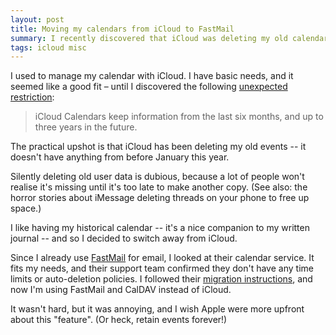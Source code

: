```yaml
---
layout: post
title: Moving my calendars from iCloud to FastMail
summary: I recently discovered that iCloud was deleting my old calendar entries, so I switched to FastMail.
tags: icloud misc
---
```


I used to manage my calendar with iCloud. I have basic needs, and it seemed like a good fit – until I discovered the following [unexpected restriction](https://support.apple.com/en-au/HT204055#calendars):

> iCloud Calendars keep information from the last six months, and up to three years in the future.

The practical upshot is that iCloud has been deleting my old events -- it doesn't have anything from before January this year.

Silently deleting old user data is dubious, because a lot of people won't realise it's missing until it's too late to make another copy.
(See also: the horror stories about iMessage deleting threads on your phone to free up space.)

I like having my historical calendar -- it's a nice companion to my written journal -- and so I decided to switch away from iCloud.

Since I already use [FastMail](https://www.fastmail.com/) for email, I looked at their calendar service.
It fits my needs, and their support team confirmed they don't have any time limits or auto-deletion policies.
I followed their [migration instructions](https://www.fastmail.com/help/calendar/migratecalendar.html), and now I'm using FastMail and CalDAV instead of iCloud.

It wasn't hard, but it was annoying, and I wish Apple were more upfront about this "feature".
(Or heck, retain events forever!)
